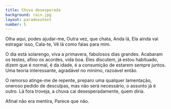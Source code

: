 ```yaml
---
title: Chuva desesperada
background: rain.jpg
layout: paradoxotext
number: 5
---
```


Olha aqui, podes ajudar-me, Outra vez, que chata, Anda lá, Ela ainda vai estragar isso, Cala-te, Vê lá como falas para mim.

O dia está solarengo, viva a primavera, fabulosos dias grandes. Acabaram os testes, afino os acordes, vida boa. Eles discutem, já estou habituado, dizem que é normal, é da idade, é a consumição de estarem sempre juntos. Uma teoria interessante, agradável no mínimo, razoável então.

O remorso atinge-me de repente, preparo uma qualquer lamentação, oneroso pedido de desculpas, mas não será necessário, o assunto já é outro. Lá fora troveja, a chuva cai desesperadamente, quem diria.

Afinal não era mentira, Parece que não.
